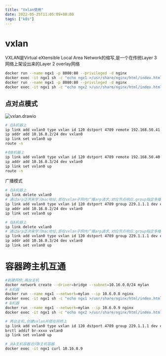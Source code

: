 ```yaml
---
title: "Vxlan使用"
date: 2022-05-25T11:05:09+08:00
tags: ["k8s"]
---
```


# vxlan

VXLAN是Virtual eXtensible Local Area Network的缩写,是一个在传统Layer 3网络上架设出来的Layer 2 overlay网络

```bash
docker run --name ngx1 -p 8080:80 --privileged -d nginx
docker exec -it ngx1 sh -c "echo ngx1 >/usr/share/nginx/html/index.html"
docker run --name ngx1 -p 8080:80 --privileged -d nginx
docker exec -it ngx1 sh -c "echo ngx2 >/usr/share/nginx/html/index.html"
```

## 点对点模式

![vxlan.drawio](http://inksnw.asuscomm.com:3001/blog/vxlan使用_6017f9a085ac01c69fa6ff45825a4bee.svg)

```bash
# 在A机器上
ip link add vxlan0 type vxlan id 120 dstport 4789 remote 192.168.50.41 local 192.168.50.40 dev enp1s0
ip addr add 10.16.0.2/24 dev vxlan0
ip link set vxlan0 up 
route -n
```

```bash
#在B机器上
ip link add vxlan0 type vxlan id 120 dstport 4789 remote 192.168.50.40 local 192.168.50.41 dev enp1s0
ip addr add 10.16.0.3/24 dev vxlan0
ip link set vxlan0 up 
route -n
```

广播模式

```bash
# 在A机器上
ip link delete vxlan0
# 通过arp泛洪来学习mac地址,即在vxlan子网内广播arp请求,对应节点响应.group指定多播组的地址
ip link add vxlan0 type vxlan id 120 dstport 4789 group 229.1.1.1 dev enp1s0
ip addr add 10.16.0.2/24 dev vxlan0
ip link set vxlan0 up 
```

```bash
# 在A机器上
ip link delete vxlan0
# 通过arp泛洪来学习mac地址,即在vxlan子网内广播arp请求,对应节点响应.group指定多播组的地址
ip link add vxlan0 type vxlan id 120 dstport 4789 group 229.1.1.1 dev enp1s0
ip addr add 10.16.0.3/24 dev vxlan0
ip link set vxlan0 up 
```

# 容器跨主机互通

```bash
#新建网桥,两台主机
docker network create --driver=bridge --subnet=10.16.0.0/24 mylan
# A机器
docker run --name ngx1 --network=mylan --ip 10.6.0.8 nginx
docker exec -it ngx1 sh -c "echo ngx1 >/usr/share/nginx/html/index.html"
# B机器
docker run --name ngx1 --network=mylan --ip 10.6.0.9 nginx
docker exec -it ngx1 sh -c "echo ngx2 >/usr/share/nginx/html/index.html"
```

```bash
# 两台主机,创建vxlan并搭在网桥上
ip link add vxlan0 type vxlan id 120 dstport 4789 group 229.1.1.1 dev enp1s0
brctl addif br-xxxx vxlan0
ip link set vxlan0 up 
```

```bash
# 从A主机容器访问B主机容器
docker exec -it ngx1 curl 10.16.0.9
```

